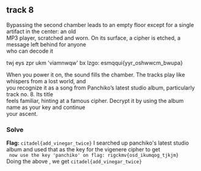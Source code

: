 ## track 8
Bypassing the second chamber leads to an empty floor except for a single artifact in the center: an old  
MP3 player, scratched and worn. On its surface, a cipher is etched, a message left behind for anyone  
who can decode it  
  
twj eys zpr ukm 'viamnwqw' bx lzgo: esmqqui{yyr_oshwwcm_bwupa}   

When you power it on, the sound fills the chamber. The tracks play like whispers from a lost world, and  
you recognize it as a song from Panchiko’s latest studio album, particularly track no. 8. Its title  
feels familiar, hinting at a famous cipher. Decrypt it by using the album name as your key and continue  
your ascent.  
### Solve
**Flag:** `citadel{add_vinegar_twice}`
I searched up panchiko's latest studio album and used that as the key for the vigenere cipher to get   
` now use the key 'panchiko' on flag: rigckmv{osd_ikumqog_tjkjm}`  
Doing the above , we get 
`citadel{add_vinegar_twice}`


